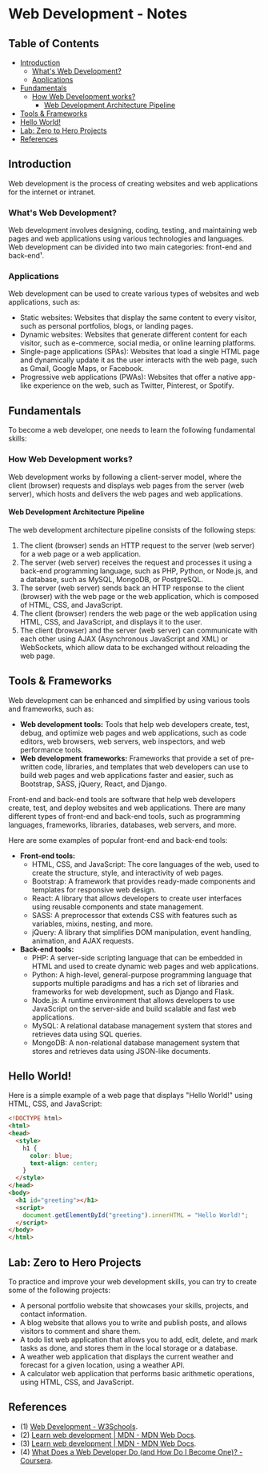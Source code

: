 # Web Development - Notes

## Table of Contents
- [Introduction](#introduction)
  - [What's Web Development?](#whats-web-development)
  - [Applications](#applications)
- [Fundamentals](#fundamentals)
  - [How Web Development works?](#how-web-development-works)
    - [Web Development Architecture Pipeline](#web-development-architecture-pipeline)
- [Tools \& Frameworks](#tools--frameworks)
- [Hello World!](#hello-world)
- [Lab: Zero to Hero Projects](#lab-zero-to-hero-projects)
- [References](#references)

## Introduction

Web development is the process of creating websites and web applications for the internet or intranet.

### What's Web Development?
Web development involves designing, coding, testing, and maintaining web pages and web applications using various technologies and languages. Web development can be divided into two main categories: front-end and back-end¹.

### Applications
Web development can be used to create various types of websites and web applications, such as:

- Static websites: Websites that display the same content to every visitor, such as personal portfolios, blogs, or landing pages.
- Dynamic websites: Websites that generate different content for each visitor, such as e-commerce, social media, or online learning platforms.
- Single-page applications (SPAs): Websites that load a single HTML page and dynamically update it as the user interacts with the web page, such as Gmail, Google Maps, or Facebook.
- Progressive web applications (PWAs): Websites that offer a native app-like experience on the web, such as Twitter, Pinterest, or Spotify.

## Fundamentals
To become a web developer, one needs to learn the following fundamental skills:

### How Web Development works?
Web development works by following a client-server model, where the client (browser) requests and displays web pages from the server (web server), which hosts and delivers the web pages and web applications.

#### Web Development Architecture Pipeline
The web development architecture pipeline consists of the following steps:

1. The client (browser) sends an HTTP request to the server (web server) for a web page or a web application.
2. The server (web server) receives the request and processes it using a back-end programming language, such as PHP, Python, or Node.js, and a database, such as MySQL, MongoDB, or PostgreSQL.
3. The server (web server) sends back an HTTP response to the client (browser) with the web page or the web application, which is composed of HTML, CSS, and JavaScript.
4. The client (browser) renders the web page or the web application using HTML, CSS, and JavaScript, and displays it to the user.
5. The client (browser) and the server (web server) can communicate with each other using AJAX (Asynchronous JavaScript and XML) or WebSockets, which allow data to be exchanged without reloading the web page.

## Tools & Frameworks
Web development can be enhanced and simplified by using various tools and frameworks, such as:

- **Web development tools:** Tools that help web developers create, test, debug, and optimize web pages and web applications, such as code editors, web browsers, web servers, web inspectors, and web performance tools.
- **Web development frameworks:** Frameworks that provide a set of pre-written code, libraries, and templates that web developers can use to build web pages and web applications faster and easier, such as Bootstrap, SASS, jQuery, React, and Django.

Front-end and back-end tools are software that help web developers create, test, and deploy websites and web applications. 
There are many different types of front-end and back-end tools, such as programming languages, frameworks, libraries, databases, web servers, and more. 

Here are some examples of popular front-end and back-end tools:

- **Front-end tools:**
  - HTML, CSS, and JavaScript: The core languages of the web, used to create the structure, style, and interactivity of web pages.
  - Bootstrap: A framework that provides ready-made components and templates for responsive web design.
  - React: A library that allows developers to create user interfaces using reusable components and state management.
  - SASS: A preprocessor that extends CSS with features such as variables, mixins, nesting, and more.
  - jQuery: A library that simplifies DOM manipulation, event handling, animation, and AJAX requests.
- **Back-end tools:**
  - PHP: A server-side scripting language that can be embedded in HTML and used to create dynamic web pages and web applications.
  - Python: A high-level, general-purpose programming language that supports multiple paradigms and has a rich set of libraries and frameworks for web development, such as Django and Flask.
  - Node.js: A runtime environment that allows developers to use JavaScript on the server-side and build scalable and fast web applications.
  - MySQL: A relational database management system that stores and retrieves data using SQL queries.
  - MongoDB: A non-relational database management system that stores and retrieves data using JSON-like documents.

## Hello World!
Here is a simple example of a web page that displays "Hello World!" using HTML, CSS, and JavaScript:

```html
<!DOCTYPE html>
<html>
<head>
  <style>
    h1 {
      color: blue;
      text-align: center;
    }
  </style>
</head>
<body>
  <h1 id="greeting"></h1>
  <script>
    document.getElementById("greeting").innerHTML = "Hello World!";
  </script>
</body>
</html>
```

## Lab: Zero to Hero Projects
To practice and improve your web development skills, you can try to create some of the following projects:

- A personal portfolio website that showcases your skills, projects, and contact information.
- A blog website that allows you to write and publish posts, and allows visitors to comment and share them.
- A todo list web application that allows you to add, edit, delete, and mark tasks as done, and stores them in the local storage or a database.
- A weather web application that displays the current weather and forecast for a given location, using a weather API.
- A calculator web application that performs basic arithmetic operations, using HTML, CSS, and JavaScript.

## References

- (1) [Web Development - W3Schools](https://www.w3schools.com/whatis/).
- (2) [Learn web development | MDN - MDN Web Docs](https://developer.mozilla.org/en-US/docs/Learn).
- (3) [Learn web development | MDN - MDN Web Docs](https://developer.mozilla.org/en-US/docs/Learn).
- (4) [What Does a Web Developer Do (and How Do I Become One)? - Coursera](https://www.coursera.org/articles/web-developer).

